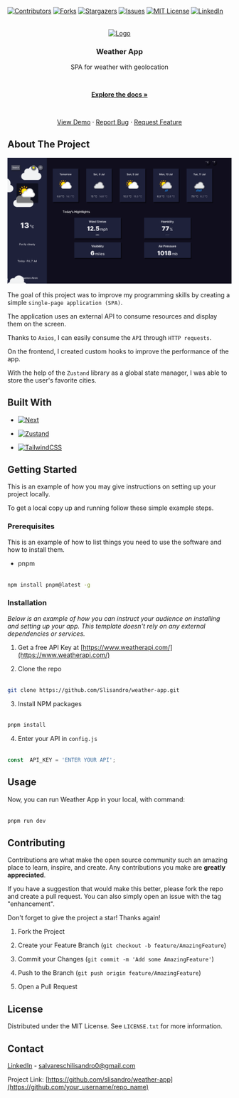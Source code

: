 [![Contributors][contributors-shield]][contributors-url]
[![Forks][forks-shield]][forks-url]
[![Stargazers][stars-shield]][stars-url]
[![Issues][issues-shield]][issues-url]
[![MIT License][license-shield]][license-url]
[![LinkedIn][linkedin-shield]][linkedin-url]

<br  />

<div  align="center">

<a align="center" href="https://github.com/Slisandro/weather-app">
<img src="https://github.com/othneildrew/Best-README-Template/raw/master/images/logo.png" alt="Logo" width="80"  height="80" align="center">
</a>

  

<h3  align="center">Weather App</h3>

  

<p  align="center">
	SPA for weather with geolocation
</p>
<br  />

<a  href="https://github.com/Slisandro/weather-app"><strong>Explore the docs »</strong></a>

<br  />


<a  href="https://weather-sl.vercel.app/">View Demo</a>
·
<a  href="https://github.com/Slisandro/weather-app/issues">Report Bug</a>
·
<a  href="https://github.com/Slisandro/weather-app/issues">Request Feature</a>
</p>

</div>

## About The Project
[![Product Name Screen Shot][product-screenshot]](https://example.com)

The goal of this project was to improve my programming skills by creating a simple `single-page application (SPA)`. 

The application uses an external API to consume resources and display them on the screen. 

Thanks to `Axios`, I can easily consume the `API` through `HTTP requests`. 

On the frontend, I created custom hooks to improve the performance of the app. 

With the help of the `Zustand` library as a global state manager, I was able to store the user's favorite cities.

## Built With

* [![Next][Next.js]][Next-url]

* [![Zustand][Zustand.js]][Zustand-url]

* [![TailwindCSS][Tailwind.css]][TailwindCSS-url]

<!-- GETTING STARTED -->

## Getting Started

  

This is an example of how you may give instructions on setting up your project locally.

To get a local copy up and running follow these simple example steps.

  

### Prerequisites

  

This is an example of how to list things you need to use the software and how to install them.

* pnpm

```sh

npm install pnpm@latest -g

```

  

### Installation

  

_Below is an example of how you can instruct your audience on installing and setting up your app. This template doesn't rely on any external dependencies or services._  

1. Get a free API Key at [https://www.weatherapi.com/](https://www.weatherapi.com/)

2. Clone the repo

```sh

git clone https://github.com/Slisandro/weather-app.git

```

3. Install NPM packages

```sh

pnpm install 

```

4. Enter your API in `config.js`

```js

const  API_KEY = 'ENTER YOUR API';

```

## Usage

Now, you can run Weather App in your local, with command:

```js

pnpm run dev 

```
  
## Contributing

Contributions are what make the open source community such an amazing place to learn, inspire, and create. Any contributions you make are **greatly appreciated**.

If you have a suggestion that would make this better, please fork the repo and create a pull request. You can also simply open an issue with the tag "enhancement".

Don't forget to give the project a star! Thanks again!

1. Fork the Project

2. Create your Feature Branch (`git checkout -b feature/AmazingFeature`)

3. Commit your Changes (`git commit -m 'Add some AmazingFeature'`)

4. Push to the Branch (`git push origin feature/AmazingFeature`)

5. Open a Pull Request

  
## License

  

Distributed under the MIT License. See `LICENSE.txt` for more information.

## Contact

  

[LinkedIn](https://www.linkedin.com/in/salvareschilisandro/) - salvareschilisandro0@gmail.com

  

Project Link: [https://github.com/slisandro/weather-app](https://github.com/your_username/repo_name)

<!-- MARKDOWN LINKS & IMAGES -->

<!-- https://www.markdownguide.org/basic-syntax/#reference-style-links -->

[contributors-shield]: https://img.shields.io/github/contributors/Slisandro/weather-app.svg?style=for-the-badge

[contributors-url]: https://github.com/Slisandro/weather-app/graphs/contributors

[forks-shield]: https://img.shields.io/github/forks/Slisandro/weather-app.svg?style=for-the-badge

[forks-url]: https://github.com/Slisandro/weather-app/network/members

[stars-shield]: https://img.shields.io/github/stars/Slisandro/weather-app.svg?style=for-the-badge

[stars-url]: https://github.com/Slisandro/weather-app/

[issues-shield]: https://img.shields.io/github/issues/Slisandro/weather-app.svg?style=for-the-badge

[issues-url]: https://github.com/Slisandro/weather-app/issues

[license-shield]: https://img.shields.io/github/license/Slisandro/weather-app.svg?style=for-the-badge

[license-url]: https://github.com/Slisandro/weather-app/blob/master/LICENSE.txt

[linkedin-shield]: https://img.shields.io/badge/-LinkedIn-black.svg?style=for-the-badge&logo=linkedin&colorB=555

[linkedin-url]: https://www.linkedin.com/in/salvareschilisandro

[product-screenshot]: https://github.com/Slisandro/weather-app/raw/main/public/readme.png

[Next.js]: https://img.shields.io/badge/next.js-000000?style=for-the-badge&logo=nextdotjs&logoColor=white
[Zustand.js]: https://img.shields.io/badge/zustand-%2320232a.svg?style=for-the-badge&logo=react&logoColor=%2361DAFB
[Tailwind.css]: https://img.shields.io/badge/tailwindcss-%2338B2AC.svg?style=for-the-badge&logo=tailwind-css&logoColor=white


[Next-url]: https://nextjs.org/
[Zustand-url]: https://zustand-demo.pmnd.rs/
[TailwindCSS-url]: https://zustand-demo.pmnd.rs/
